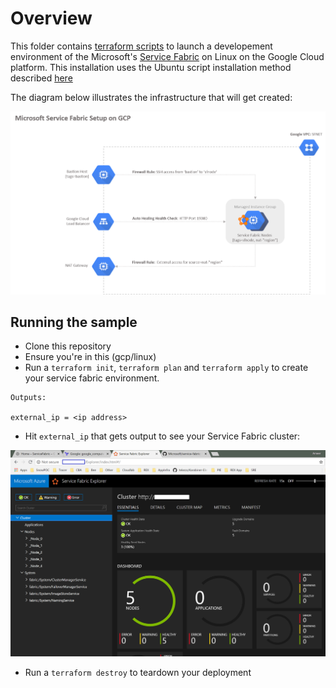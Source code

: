 
# Overview

This folder contains [terraform scripts](./main.tf) to launch a developement environment of the Microsoft's [Service Fabric](https://github.com/Microsoft/service-fabric) on Linux on the Google Cloud platform. This installation uses the Ubuntu script installation method described [here](https://docs.microsoft.com/en-us/azure/service-fabric/service-fabric-get-started-linux#installation-methods)

The diagram below illustrates the infrastructure that will get created:
 

![Deployment Diagram](./images/Diagram.png)

## Running the sample

- Clone this repository
- Ensure you're in this (gcp/linux)
- Run a `terraform init`, `terraform plan` and `terraform apply` to create your service fabric environment. 

```
Outputs:

external_ip = <ip address>
```
- Hit `external_ip` that gets output to see your Service Fabric cluster:

![Service Fabric Cluster](./images/sfabric.png)

- Run a `terraform destroy` to teardown your deployment
